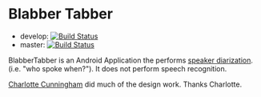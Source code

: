 # Blabber Tabber

* develop: [![Build Status](https://travis-ci.org/blabbertabber/blabbertabber.png?branch=develop)](https://travis-ci.org/blabbertabber/blabbertabber)
* master: [![Build Status](https://travis-ci.org/blabbertabber/blabbertabber.png?branch=master)](https://travis-ci.org/blabbertabber/blabbertabber)

BlabberTabber is an Android Application the performs
[speaker diarization](https://en.wikipedia.org/wiki/Speaker_diarisation).
(i.e. "who spoke when?"). It does not perform speech recognition.

[Charlotte Cunningham](http://www.ettolrahc.co/) did much of the design work. Thanks Charlotte.
